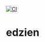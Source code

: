 [![CI](https://github.com/zieby-jk/edzien/actions/workflows/main.yml/badge.svg)](https://github.com/zieby-jk/edzien/actions/workflows/main.yml)

# edzien
